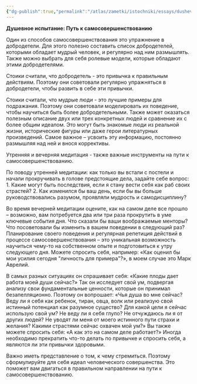 ```yaml
---
{"dg-publish":true,"permalink":"/atlas/zametki/istochniki/essays/dushevnoe-ispytanie/","tags":["post","essay"],"noteIcon":"","created":"2024-01-16T16:27:26.236+05:00"}
---
```


**Душевное испытание: Путь к самосовершенствованию**

Один из способов самосовершенствования это упражнение в добродетели. Для этого полезно составить список добродетелей, которыми обладает мудрый человек, и регулярно над ним размышлять. Также можно выбрать для себя ролевые модели, которые обладают этими добродетелями.

Стоики считали, что добродетель - это привычка к правильным действиям. Поэтому они советовали регулярно упражняться в добродетели, чтобы развить в себе эти привычки.

Стоики считали, что мудрые люди - это лучшие примеры для подражания. Поэтому они советовали моделировать их поведение, чтобы научиться быть более добродетельными. Также может оказаться полезным описание двух или трех конкретных людей и сравнение их с более общим идеалом. Это могут быть знакомые люди из реальной жизни, исторические фигуры или даже герои литературных произведений. Самое важное – усвоить эту информацию, постоянно размышляя над ней и внося коррективы.

Утренняя и вечерняя медитация - также важные инструменты на пути к самосовершенствованию. 

По поводу утренней медитации: как только вы встали с постели и начали прокручивать в голове предстоящие дела, задайте себе вопрос: 
1. Какие могут быть последствия, если я стану вести себя как раб своих страстей? 
2. Как изменился бы ваш день, если бы вы больше руководствовались разумом, проявляли мудрость и самодисциплину?

Во время вечерней медитации оцените, как на самом деле все прошло – возможно, вам потребуется два или три раза прокрутить в уме ключевые события дня. Что сказали бы ваши воображаемые менторы? Что посоветовали бы изменить в вашем поведении в следующий раз? Планирование своего поведения и регулярная репетиция действий в процессе самосовершенствования – это уникальная возможность научиться чему-то на собственном опыте и подготовиться к утру следующего дня. Можете спросить себя, например: «Как оценил бы мои усилия сегодня "личность для примера"?», в моем случае это Марк Аврелий.

В самых разных ситуациях он спрашивает себя: «Какие плоды дает работа моей души сейчас?» Так он исследует свой ум, подвергая анализу свои фундаментальные ценности, которые он принимал безапелляционно. Поэтому он вопрошает: «Чья душа во мне сейчас? Веду ли я себя как ребенок, тиран, овца, волк или реализую свой истинный потенциал как разумное существо? Для какой цели я сейчас использую свой ум? Не веду ли я себя глупо? Не отчуждаюсь ли я от других людей? Не уводят ли меня от моего истинного пути страхи и желания? Какими страстями сейчас охвачен мой ум?» Вы также можете спросить себя: «А как это на самом деле работает?» Иногда необходимо прекратить что-то делать по привычке и спросить себя, а являются ли эти привычки здоровыми.

Важно иметь представление о том, к чему стремиться. Поэтому сформулируйте для себя идеал человеческого совершенства. Это поможет вам двигаться в правильном направлении на пути к самосовершенствованию.